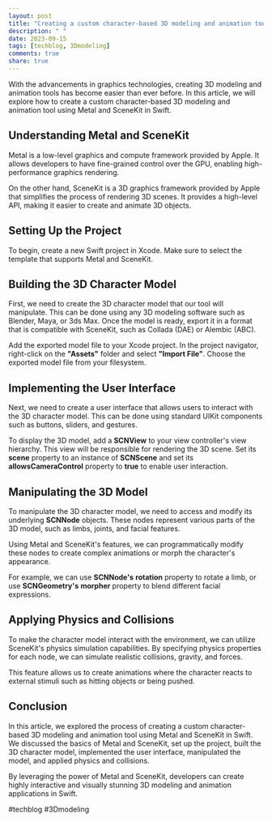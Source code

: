 ```yaml
---
layout: post
title: "Creating a custom character-based 3D modeling and animation tool using Metal and SceneKit in Swift"
description: " "
date: 2023-09-15
tags: [techblog, 3Dmodeling]
comments: true
share: true
---
```


With the advancements in graphics technologies, creating 3D modeling and animation tools has become easier than ever before. In this article, we will explore how to create a custom character-based 3D modeling and animation tool using Metal and SceneKit in Swift.

## Understanding Metal and SceneKit

Metal is a low-level graphics and compute framework provided by Apple. It allows developers to have fine-grained control over the GPU, enabling high-performance graphics rendering.

On the other hand, SceneKit is a 3D graphics framework provided by Apple that simplifies the process of rendering 3D scenes. It provides a high-level API, making it easier to create and animate 3D objects.

## Setting Up the Project

To begin, create a new Swift project in Xcode. Make sure to select the template that supports Metal and SceneKit.

## Building the 3D Character Model

First, we need to create the 3D character model that our tool will manipulate. This can be done using any 3D modeling software such as Blender, Maya, or 3ds Max. Once the model is ready, export it in a format that is compatible with SceneKit, such as Collada (DAE) or Alembic (ABC).

Add the exported model file to your Xcode project. In the project navigator, right-click on the **"Assets"** folder and select **"Import File"**. Choose the exported model file from your filesystem.

## Implementing the User Interface

Next, we need to create a user interface that allows users to interact with the 3D character model. This can be done using standard UIKit components such as buttons, sliders, and gestures.

To display the 3D model, add a **SCNView** to your view controller's view hierarchy. This view will be responsible for rendering the 3D scene. Set its **scene** property to an instance of **SCNScene** and set its **allowsCameraControl** property to **true** to enable user interaction.

## Manipulating the 3D Model

To manipulate the 3D character model, we need to access and modify its underlying **SCNNode** objects. These nodes represent various parts of the 3D model, such as limbs, joints, and facial features.

Using Metal and SceneKit's features, we can programmatically modify these nodes to create complex animations or morph the character's appearance.

For example, we can use **SCNNode's** **rotation** property to rotate a limb, or use **SCNGeometry's** **morpher** property to blend different facial expressions.

## Applying Physics and Collisions

To make the character model interact with the environment, we can utilize SceneKit's physics simulation capabilities. By specifying physics properties for each node, we can simulate realistic collisions, gravity, and forces.

This feature allows us to create animations where the character reacts to external stimuli such as hitting objects or being pushed.

## Conclusion

In this article, we explored the process of creating a custom character-based 3D modeling and animation tool using Metal and SceneKit in Swift. We discussed the basics of Metal and SceneKit, set up the project, built the 3D character model, implemented the user interface, manipulated the model, and applied physics and collisions.

By leveraging the power of Metal and SceneKit, developers can create highly interactive and visually stunning 3D modeling and animation applications in Swift.

#techblog #3Dmodeling